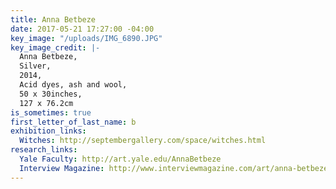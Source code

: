 ```yaml
---
title: Anna Betbeze
date: 2017-05-21 17:27:00 -04:00
key_image: "/uploads/IMG_6890.JPG"
key_image_credit: |-
  Anna Betbeze,
  Silver,
  2014,
  Acid dyes, ash and wool,
  50 x 30inches,
  127 x 76.2cm
is_sometimes: true
first_letter_of_last_name: b
exhibition_links:
  Witches: http://septembergallery.com/space/witches.html
research_links:
  Yale Faculty: http://art.yale.edu/AnnaBetbeze
  Interview Magazine: http://www.interviewmagazine.com/art/anna-betbeze/
---
```


